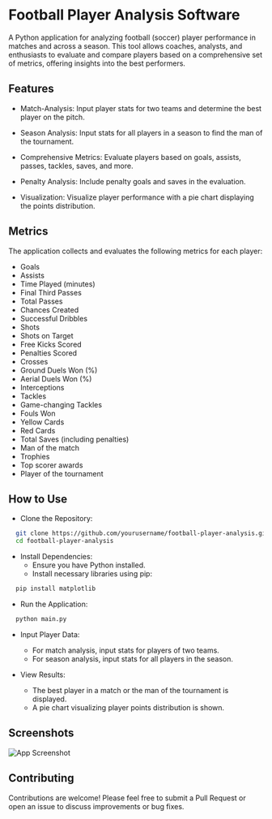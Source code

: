 
# Football Player Analysis Software

A Python application for analyzing football (soccer) player performance in matches and across a season. This tool allows coaches, analysts, and enthusiasts to evaluate and compare players based on a comprehensive set of metrics, offering insights into the best performers.


## Features

- Match-Analysis: Input player stats for two teams and determine the best player on the pitch.

- Season Analysis: Input stats for all players in a season to find the man of the tournament.

- Comprehensive Metrics: Evaluate players based on goals, assists, passes, tackles, saves, and more.

- Penalty Analysis: Include penalty goals and saves in the evaluation.

- Visualization: Visualize player performance with a pie chart displaying the points distribution.


## Metrics

The application collects and evaluates the following metrics for each player:

- Goals
- Assists
- Time Played (minutes)
- Final Third Passes
- Total Passes
- Chances Created
- Successful Dribbles
- Shots
- Shots on Target
- Free Kicks Scored
- Penalties Scored
- Crosses
- Ground Duels Won (%)
- Aerial Duels Won (%)
- Interceptions
- Tackles
- Game-changing Tackles
- Fouls Won
- Yellow Cards
- Red Cards
- Total Saves (including penalties)
- Man of the match
- Trophies
- Top scorer awards
- Player of the tournament




## How to Use

- Clone the Repository:

```bash
  git clone https://github.com/yourusername/football-player-analysis.git
  cd football-player-analysis
```
- Install Dependencies:
  - Ensure you have Python installed.
  - Install necessary libraries using pip:

```bash
  pip install matplotlib
```

- Run the Application:

```bash
  python main.py
```

- Input Player Data:

  - For match analysis, input stats for players of two teams.
  - For season analysis, input stats for all players in the season.
- View Results:

  - The best player in a match or the man of the tournament is displayed.
  - A pie chart visualizing player points distribution is shown.

## Screenshots

![App Screenshot](https://via.placeholder.com/468x300?text=App+Screenshot+Here)


## Contributing

Contributions are welcome! Please feel free to submit a Pull Request or open an issue to discuss improvements or bug fixes.

